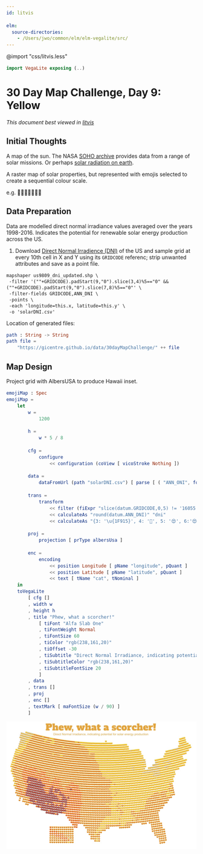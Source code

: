 ```yaml
---
id: litvis

elm:
  source-directories:
    - /Users/jwo/common/elm/elm-vegalite/src/
---
```


@import "css/litvis.less"

```elm {l=hidden}
import VegaLite exposing (..)
```

# 30 Day Map Challenge, Day 9: Yellow

_This document best viewed in [litvis](https://github.com/gicentre/litvis)_

## Initial Thoughts

A map of the sun. The NASA [SOHO archive](https://sohowww.nascom.nasa.gov/data/archive.html) provides data from a range of solar missions. Or perhaps [solar radiation on earth](https://www.nrel.gov/gis/data-solar.html).

A raster map of solar properties, but represented with emojis selected to create a sequential colour scale.

e.g. 🤕🙂🥰😍🥵😡👹

## Data Preparation

Data are modelled direct normal irradiance values averaged over the years 1998-2016. Indicates the potential for renewable solar energy production across the US.

1. Download [Direct Normal Irradience (DNI)](https://www.nrel.gov/gis/data-solar.html) of the US and sample grid at every 10th cell in X and Y using its `GRIDCODE` referenc; strip unwanted attributes and save as a point file.

```
mapshaper us9809_dni_updated.shp \
 -filter '(""+GRIDCODE).padStart(9,"0").slice(3,4)%5=="0" && (""+GRIDCODE).padStart(9,"0").slice(7,8)%5=="0"' \
 -filter-fields GRIDCODE,ANN_DNI \
 -points \
 -each 'longitude=this.x, latitude=this.y' \
 -o 'solarDNI.csv'
```

Location of generated files:

```elm {l}
path : String -> String
path file =
    "https://gicentre.github.io/data/30dayMapChallenge/" ++ file
```

## Map Design

Project grid with AlbersUSA to produce Hawaii inset.

```elm {l v}
emojiMap : Spec
emojiMap =
    let
        w =
            1200

        h =
            w * 5 / 8

        cfg =
            configure
                << configuration (coView [ vicoStroke Nothing ])

        data =
            dataFromUrl (path "solarDNI.csv") [ parse [ ( "ANN_ONI", foNum ) ] ]

        trans =
            transform
                << filter (fiExpr "slice(datum.GRIDCODE,0,5) != '16055' && slice(datum.GRIDCODE,-4) > '1855'")
                << calculateAs "round(datum.ANN_DNI)" "dni"
                << calculateAs "{3: '\u{1F915}', 4: '🙂', 5: '😍', 6:'😍',7:'😡',8:'👹',9:'👹'}[datum.dni]" "cat"

        proj =
            projection [ prType albersUsa ]

        enc =
            encoding
                << position Longitude [ pName "longitude", pQuant ]
                << position Latitude [ pName "latitude", pQuant ]
                << text [ tName "cat", tNominal ]
    in
    toVegaLite
        [ cfg []
        , width w
        , height h
        , title "Phew, what a scorcher!"
            [ tiFont "Alfa Slab One"
            , tiFontWeight Normal
            , tiFontSize 60
            , tiColor "rgb(238,161,20)"
            , tiOffset -30
            , tiSubtitle "Direct Normal Irradiance, indicating potential for solar energy production"
            , tiSubtitleColor "rgb(238,161,20)"
            , tiSubtitleFontSize 20
            ]
        , data
        , trans []
        , proj
        , enc []
        , textMark [ maFontSize (w / 90) ]
        ]
```

![day 9](images/day09.jpg)
